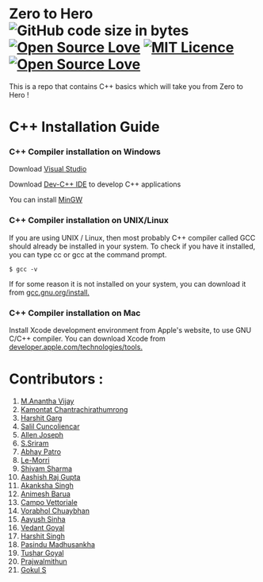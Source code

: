 # Zero to Hero ![GitHub code size in bytes](https://img.shields.io/github/languages/code-size/Ananthavijay/Zero-to-Hero) [![Open Source Love](https://badges.frapsoft.com/os/v1/open-source.png?v=103)](https://github.com/ellerbrock/open-source-badges/) [![MIT Licence](https://badges.frapsoft.com/os/mit/mit.svg?v=103)](https://opensource.org/licenses/mit-license.php) [![Open Source Love](https://badges.frapsoft.com/os/v3/open-source.png?v=103)](https://github.com/ellerbrock/open-source-badges/)

This is a repo that contains C++ basics which will take you from Zero to Hero !

# C++ Installation Guide
### C++ Compiler installation on Windows

Download [Visual Studio](https://visualstudio.microsoft.com/vs/)

Download [Dev-C++ IDE](http://www.bloodshed.net/devcpp.html) to develop C++ applications

You can install [MinGW](http://www.mingw.org/)

### C++ Compiler installation on UNIX/Linux

If you are using UNIX / Linux, then most probably C++ compiler called GCC should already be installed in your system. To check if you have it installed, you can type cc or gcc at the command prompt.

```$ gcc -v```

If for some reason it is not installed on your system, you can download it from [gcc.gnu.org/install.](http://gcc.gnu.org/install/)

### C++ Compiler installation on Mac

Install Xcode development environment from Apple's website, to use GNU C/C++ compiler.
You can download Xcode from [developer.apple.com/technologies/tools.](https://developer.apple.com/xcode/)

# Contributors :
1. [M.Anantha Vijay](https://github.com/Ananthavijay)
2. [Kamontat Chantrachirathumrong](https://github.com/kamontat)
3. [Harshit Garg](https://github.com/mathagician)
4. [Salil Cuncoliencar](https://github.com/salilbc)
5. [Allen Joseph](https://github.com/AllenAJ)
6. [S.Sriram](https://github.com/sriramnjr7)
7. [Abhay Patro](https://github.com/abhaypatro)
8. [Le-Morri](https://github.com/Le-Morri)
9. [Shivam Sharma](https://github.com/shivams112)
10. [Aashish Raj Gupta](https://github.com/aashish157)
11. [Akanksha Singh](https://github.com/akanksha1212)
12. [Animesh Barua](https://github.com/LIGHT1210)
13. [Campo Vettoriale](https://github.com/CampoVettoriale1)
14. [Vorabhol Chuaybhan](https://github.com/max003003003)
15. [Aayush Sinha](https://github.com/aayushsinha44)
16. [Vedant Goyal](https://github.com/vedant3620)
17. [Harshit Singh](https://github.com/Harshit564)
18. [Pasindu Madhusankha](https://github.com/Madhusankha)
19. [Tushar Goyal](https://github.com/tushar231)
20. [Prajwalmithun](https://github.com/Prajwalmithun)
21. [Gokul S](https://github.com/infiltration-x)
